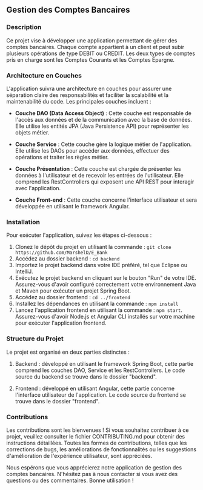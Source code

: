 ## Gestion des Comptes Bancaires 

### Description

Ce projet vise à développer une application permettant de gérer des comptes bancaires. Chaque compte appartient à un client et peut subir plusieurs opérations de type DEBIT ou CREDIT. Les deux types de comptes pris en charge sont les Comptes Courants et les Comptes Épargne.

### Architecture en Couches

L'application suivra une architecture en couches pour assurer une séparation claire des responsabilités et faciliter la scalabilité et la maintenabilité du code. Les principales couches incluent :

- **Couche DAO (Data Access Object)** : Cette couche est responsable de l'accès aux données et de la communication avec la base de données. Elle utilise les entités JPA (Java Persistence API) pour représenter les objets métier.

- **Couche Service** : Cette couche gère la logique métier de l'application. Elle utilise les DAOs pour accéder aux données, effectuer des opérations et traiter les règles métier.

- **Couche Présentation** : Cette couche est chargée de présenter les données à l'utilisateur et de recevoir les entrées de l'utilisateur. Elle comprend les RestControllers qui exposent une API REST pour interagir avec l'application.

- **Couche Front-end** : Cette couche concerne l'interface utilisateur et sera développée en utilisant le framework Angular.

### Installation

Pour exécuter l'application, suivez les étapes ci-dessous :

1. Clonez le dépôt du projet en utilisant la commande : `git clone https://github.com/MarshelD/E_Bank`
2. Accédez au dossier backend : `cd backend`
3. Importez le projet backend dans votre IDE préféré, tel que Eclipse ou IntelliJ.
4. Exécutez le projet backend en cliquant sur le bouton "Run" de votre IDE. Assurez-vous d'avoir configuré correctement votre environnement Java et Maven pour exécuter un projet Spring Boot.
5. Accédez au dossier frontend : `cd ../frontend`
6. Installez les dépendances en utilisant la commande : `npm install`
7. Lancez l'application frontend en utilisant la commande : `npm start`. Assurez-vous d'avoir Node.js et Angular CLI installés sur votre machine pour exécuter l'application frontend.

### Structure du Projet

Le projet est organisé en deux parties distinctes :

1. Backend : développé en utilisant le framework Spring Boot, cette partie comprend les couches DAO, Service et les RestControllers. Le code source du backend se trouve dans le dossier "backend".

2. Frontend : développé en utilisant Angular, cette partie concerne l'interface utilisateur de l'application. Le code source du frontend se trouve dans le dossier "frontend".

### Contributions

Les contributions sont les bienvenues ! Si vous souhaitez contribuer à ce projet, veuillez consulter le fichier CONTRIBUTING.md pour obtenir des instructions détaillées. Toutes les formes de contributions, telles que les corrections de bugs, les améliorations de fonctionnalités ou les suggestions d'amélioration de l'expérience utilisateur, sont appréciées.

Nous espérons que vous apprécierez notre application de gestion des comptes bancaires. N'hésitez pas à nous contacter si vous avez des questions ou des commentaires. Bonne utilisation !
